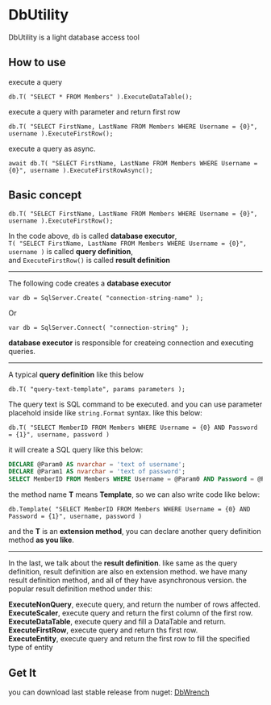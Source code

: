 DbUtility
=========



DbUtility is a light database access tool 


## How to use

execute a query
```CSharp
db.T( "SELECT * FROM Members" ).ExecuteDataTable();
```

execute a query with parameter and return first row
```CSharp
db.T( "SELECT FirstName, LastName FROM Members WHERE Username = {0}", username ).ExecuteFirstRow();
```

execute a query as async.
```CSharp
await db.T( "SELECT FirstName, LastName FROM Members WHERE Username = {0}", username ).ExecuteFirstRowAsync();
```

## Basic concept

```CSharp
db.T( "SELECT FirstName, LastName FROM Members WHERE Username = {0}", username ).ExecuteFirstRow();
```

In the code above, 
```db``` is called **database executor**,<br />
```T( "SELECT FirstName, LastName FROM Members WHERE Username = {0}", username )``` is called **query definition**,<br />
and ```ExecuteFirstRow()``` is called **result definition** <br />

---

The following code creates a **database executor**         
```CSharp
var db = SqlServer.Create( "connection-string-name" );
```
Or
```CSharp
var db = SqlServer.Connect( "connection-string" );
```

**database executor** is responsible for createing connection and executing queries.

----

A typical **query definition** like this below
```CSharp
db.T( "query-text-template", params parameters );
```
The query text is SQL command to be executed. and you can use parameter placehold inside like ```string.Format``` syntax. like this below:
```CSharp
db.T( "SELECT MemberID FROM Members WHERE Username = {0} AND Password = {1}", username, password )
```
it will create a SQL query like this below:
```SQL
DECLARE @Param0 AS nvarchar = 'text of username';
DECLARE @Param1 AS nvarchar = 'text of password';
SELECT MemberID FROM Members WHERE Username = @Param0 AND Password = @Param1;
```
the method name **T** means **Template**, so we can also write code like below:
```CSharp
db.Template( "SELECT MemberID FROM Members WHERE Username = {0} AND Password = {1}", username, password )
```
and the **T** is an **extension method**, you can declare another query definition method **as you like**.

---

In the last, we talk about the **result definition**.
like same as the query definition, result definition are also en extension method. we have many result definition method, and all of they have asynchronous version.
the popular result definition method under this:

**ExecuteNonQuery**, execute query, and return the number of rows affected.<br />
**ExecuteScaler**, execute query and return the first column of the first row.<br />
**ExecuteDataTable**, execute query and fill a DataTable and return.<br />
**ExecuteFirstRow**, execute query and return ths first row.<br />
**ExecuteEntity**, execute query and return the first row to fill the specified type of entity

## Get It

you can download last stable release from nuget:
[DbWrench](http://www.nuget.org/packages/DbWrench/)
